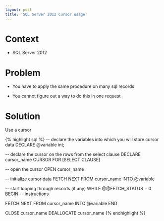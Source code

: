 ```yaml
---
layout: post
title: 'SQL Server 2012 Cursor usage'
---
```

# Context

* SQL Server 2012

# Problem

* You have to apply the same procedure on many sql records

* You cannot figure out a way to do this in one request

# Solution

Use a cursor

{% highlight sql %}
-- declare the variables into which you will store cursor data
DECLARE @variable int;

-- declare the cursor on the rows from the select clause
DECLARE cursor_name CURSOR FOR [SELECT CLAUSE]

-- open the cursor
OPEN cursor_name

-- initialize cursor data
FETCH NEXT FROM cursor_name INTO @variable

-- start looping through records (if any)
WHILE @@FETCH_STATUS = 0
BEGIN
  -- instructions

  FETCH NEXT FROM cursor_name INTO @variable
END

CLOSE cursor_name
DEALLOCATE cursor_name
{% endhighlight %}
